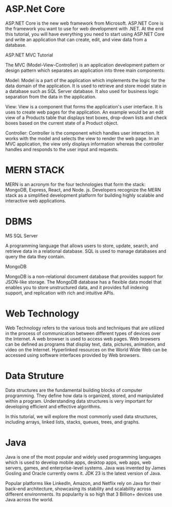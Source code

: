 <h1>ASP.Net Core</h1>

<p>ASP.NET Core is the new web framework from Microsoft. ASP.NET Core is the framework you want to use for web development with .NET. At the end this tutorial, you will have everything you need to start using ASP.NET Core and write an application that can create, edit, and view data from a database.</p>
<p>ASP.NET MVC Tutorial</p>
<p>The MVC (Model-View-Controller) is an application development pattern or design pattern which separates an application into three main components:

Model: Model is a part of the application which implements the logic for the data domain of the application. It is used to retrieve and store model state in a database such as SQL Server database. It also used for business logic separation from the data in the application.<br>

View: View is a component that forms the application's user interface. It is uses to create web pages for the application. An example would be an edit view of a Products table that displays text boxes, drop-down lists and check boxes based on the current state of a Product object.<br>

Controller: Controller is the component which handles user interaction. It works with the model and selects the view to render the web page. In an MVC application, the view only displays information whereas the controller handles and responds to the user input and requests.</p>

<h1>MERN STACK</h1>

<p>MERN is an acronym for the four technologies that form the stack: MongoDB, Express, React, and Node. js. Developers recognize the MERN stack as a simplified development platform for building highly scalable and interactive web applications.</p>


<h1>DBMS</h1>

<p>MS SQL Server</p>
<p>A programming language that allows users to store, update, search, and retrieve data in a relational database. SQL is used to manage databases and query the data they contain.</p>

<p>MongoDB</p>
<p>MongoDB is a non-relational document database that provides support for JSON-like storage. The MongoDB database has a flexible data model that enables you to store unstructured data, and it provides full indexing support, and replication with rich and intuitive APIs.</p>

<h1>Web Technology</h1>
<p>Web Technology refers to the various tools and techniques that are utilized in the process of communication between different types of devices over the Internet. A web browser is used to access web pages. Web browsers can be defined as programs that display text, data, pictures, animation, and video on the Internet. Hyperlinked resources on the World Wide Web can be accessed using software interfaces provided by Web browsers.</p>

<h1>Data Struture</h1>
<p>Data structures are the fundamental building blocks of computer programming. They define how data is organized, stored, and manipulated within a program. Understanding data structures is very important for developing efficient and effective algorithms.

In this tutorial, we will explore the most commonly used data structures, including arrays, linked lists, stacks, queues, trees, and graphs.</p>

<h1>Java</h1>
<p>Java is one of the most popular and widely used programming languages which is used to develop mobile apps, desktop apps, web apps, web servers, games, and enterprise-level systems. Java was invented by James Gosling and Oracle currently owns it. JDK 23 is the latest version of Java.

Popular platforms like LinkedIn, Amazon, and Netflix rely on Java for their back-end architecture, showcasing its stability and scalability across different environments. Its popularity is so high that 3 Billion+ devices use Java across the world.</p>

